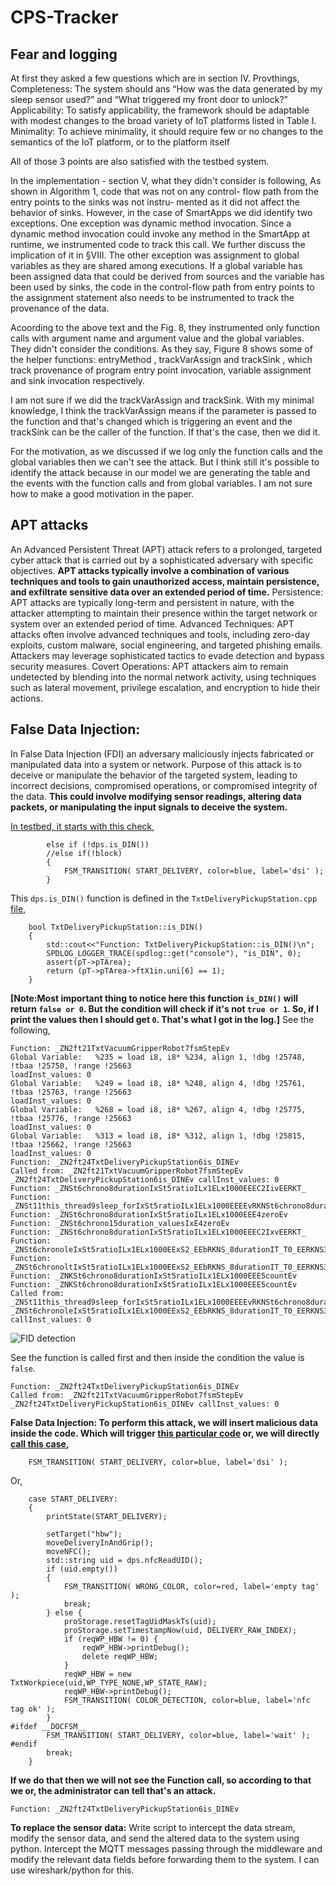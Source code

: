 # CPS-Tracker

## Fear and logging
At first they asked a few questions which are in section IV. Provthings,
Completeness: The system should ans “How was the data generated by my sleep sensor used?” and “What triggered my front door to unlock?”
Applicability: To satisfy applicability, the framework should be adaptable with modest changes to the broad variety of IoT platforms listed in Table I.
Minimality: To achieve minimality, it should require few or no changes to the semantics of the IoT platform, or to the platform itself

All of those 3 points are also satisfied with the testbed system.

In the implementation - section V, what they didn't consider is following,
As shown in Algorithm 1, code that was not on any control-
flow path from the entry points to the sinks was not instru-
mented as it did not affect the behavior of sinks. However, in
the case of SmartApps we did identify two exceptions. One
exception was dynamic method invocation. Since a dynamic
method invocation could invoke any method in the SmartApp
at runtime, we instrumented code to track this call. We further
discuss the implication of it in §VIII. The other exception
was assignment to global variables as they are shared among
executions. If a global variable has been assigned data that
could be derived from sources and the variable has been used
by sinks, the code in the control-flow path from entry points
to the assignment statement also needs to be instrumented to
track the provenance of the data.


Acoording to the above text and the Fig. 8, they instrumented only function calls with argument name and argument value and the global variables. They didn't consider the conditions. As they say,
Figure 8 shows some of the helper
functions: entryMethod , trackVarAssign and trackSink ,
which track provenance of program entry point invocation,
variable assignment and sink invocation respectively.

I am not sure if we did the trackVarAssign and trackSink. With my minimal knowledge, I think the trackVarAssign means if the parameter is passed to the function and that's changed which is triggering an event and the trackSink can be the caller of the function. If that's the case, then we did it.

For the motivation, as we discussed if we log only the function calls and the global variables then we can't see the attack. But I think still it's possible to identify the attack because in our model we are generating the table and the events with the function calls and from global variables. I am not sure how to make a good motivation in the paper.

## APT attacks
An Advanced Persistent Threat (APT) attack refers to a prolonged, targeted cyber attack that is carried out by a sophisticated adversary with specific objectives. **APT attacks typically involve a combination of various techniques and tools to gain unauthorized access, maintain persistence, and exfiltrate sensitive data over an extended period of time.**
Persistence: APT attacks are typically long-term and persistent in nature, with the attacker attempting to maintain their presence within the target network or system over an extended period of time.
Advanced Techniques: APT attacks often involve advanced techniques and tools, including zero-day exploits, custom malware, social engineering, and targeted phishing emails. Attackers may leverage sophisticated tactics to evade detection and bypass security measures.
Covert Operations: APT attackers aim to remain undetected by blending into the normal network activity, using techniques such as lateral movement, privilege escalation, and encryption to hide their actions.

## False Data Injection:

In False Data Injection (FDI) an adversary maliciously injects fabricated or manipulated data into a system or network. Purpose of this attack is to deceive or manipulate the behavior of the targeted system, leading to incorrect decisions, compromised operations, or compromised integrity of the data.
**This could involve modifying sensor readings, altering data packets, or manipulating the input signals to deceive the system.**

[In testbed, it starts with this check](https://github.com/fischertechnik/txt_training_factory/blob/master/TxtSmartFactoryLib/src/TxtVacuumGripperRobotRun.cpp#L192-L195),
```
		else if (!dps.is_DIN())
		//else if(!block)
		{
			FSM_TRANSITION( START_DELIVERY, color=blue, label='dsi' );
		}
```
This `dps.is_DIN()` function is defined in the `TxtDeliveryPickupStation.cpp` [file](https://github.com/fischertechnik/txt_training_factory/blob/master/TxtSmartFactoryLib/src/TxtDeliveryPickupStation.cpp#L117-L129), 
```
	bool TxtDeliveryPickupStation::is_DIN()
	{
		std::cout<<"Function: TxtDeliveryPickupStation::is_DIN()\n";
		SPDLOG_LOGGER_TRACE(spdlog::get("console"), "is_DIN", 0);
		assert(pT->pTArea);
		return (pT->pTArea->ftX1in.uni[6] == 1);
	}
```

**[Note:Most important thing to notice here this function `is_DIN()` will return `false or 0`. But the condition will check if it's not `true or 1`. So, if I print the values then I should get `0`. That's what I got in the log.]** See the following,

```
Function: _ZN2ft21TxtVacuumGripperRobot7fsmStepEv
Global Variable:   %235 = load i8, i8* %234, align 1, !dbg !25748, !tbaa !25750, !range !25663
loadInst_values: 0
Global Variable:   %249 = load i8, i8* %248, align 4, !dbg !25761, !tbaa !25763, !range !25663
loadInst_values: 0
Global Variable:   %268 = load i8, i8* %267, align 4, !dbg !25775, !tbaa !25776, !range !25663
loadInst_values: 0
Global Variable:   %313 = load i8, i8* %312, align 1, !dbg !25815, !tbaa !25662, !range !25663
loadInst_values: 0
Function: _ZN2ft24TxtDeliveryPickupStation6is_DINEv
Called from: _ZN2ft21TxtVacuumGripperRobot7fsmStepEv _ZN2ft24TxtDeliveryPickupStation6is_DINEv callInst_values: 0
Function: _ZNSt6chrono8durationIxSt5ratioILx1ELx1000EEEC2IivEERKT_
Function: _ZNSt11this_thread9sleep_forIxSt5ratioILx1ELx1000EEEEvRKNSt6chrono8durationIT_T0_EE
Function: _ZNSt6chrono8durationIxSt5ratioILx1ELx1000EEE4zeroEv
Function: _ZNSt6chrono15duration_valuesIxE4zeroEv
Function: _ZNSt6chrono8durationIxSt5ratioILx1ELx1000EEEC2IxvEERKT_
Function: _ZNSt6chronoleIxSt5ratioILx1ELx1000EExS2_EEbRKNS_8durationIT_T0_EERKNS3_IT1_T2_EE
Function: _ZNSt6chronoltIxSt5ratioILx1ELx1000EExS2_EEbRKNS_8durationIT_T0_EERKNS3_IT1_T2_EE
Function: _ZNKSt6chrono8durationIxSt5ratioILx1ELx1000EEE5countEv
Function: _ZNKSt6chrono8durationIxSt5ratioILx1ELx1000EEE5countEv
Called from: _ZNSt11this_thread9sleep_forIxSt5ratioILx1ELx1000EEEEvRKNSt6chrono8durationIT_T0_EE _ZNSt6chronoleIxSt5ratioILx1ELx1000EExS2_EEbRKNS_8durationIT_T0_EERKNS3_IT1_T2_EE callInst_values: 0
```
![FID detection](https://github.com/mdrahmed/cheatsheets/assets/26908164/a50fa093-26e2-4882-a712-51e92ecbd9f5)


See the function is called first and then inside the condition the value is `false`.
```
Function: _ZN2ft24TxtDeliveryPickupStation6is_DINEv
Called from: _ZN2ft21TxtVacuumGripperRobot7fsmStepEv _ZN2ft24TxtDeliveryPickupStation6is_DINEv callInst_values: 0
```


**False Data Injection: To perform this attack, we will insert malicious data inside the code. Which will trigger [this particular code](https://github.com/fischertechnik/txt_training_factory/blob/master/TxtSmartFactoryLib/src/TxtVacuumGripperRobotRun.cpp#L194) or, we will directly [call this case](https://github.com/fischertechnik/txt_training_factory/blob/master/TxtSmartFactoryLib/src/TxtVacuumGripperRobotRun.cpp#L350),**
```
	FSM_TRANSITION( START_DELIVERY, color=blue, label='dsi' );
```
Or,
```
	case START_DELIVERY:
	{
		printState(START_DELIVERY);

		setTarget("hbw");
		moveDeliveryInAndGrip();
		moveNFC();
		std::string uid = dps.nfcReadUID();
		if (uid.empty())
		{
			FSM_TRANSITION( WRONG_COLOR, color=red, label='empty tag' );
			break;
		} else {
			proStorage.resetTagUidMaskTs(uid);
			proStorage.setTimestampNow(uid, DELIVERY_RAW_INDEX);
			if (reqWP_HBW != 0) {
				reqWP_HBW->printDebug();
				delete reqWP_HBW;
			}
			reqWP_HBW = new TxtWorkpiece(uid,WP_TYPE_NONE,WP_STATE_RAW);
			reqWP_HBW->printDebug();
			FSM_TRANSITION( COLOR_DETECTION, color=blue, label='nfc tag ok' );
		}
#ifdef __DOCFSM__
		FSM_TRANSITION( START_DELIVERY, color=blue, label='wait' );
#endif
		break;
	}
```


**If we do that then we will not see the Function call, so according to that we or, the administrator can tell that's an attack.** 
```
Function: _ZN2ft24TxtDeliveryPickupStation6is_DINEv
```

**To replace the sensor data:**
Write script to intercept the data stream, modify the sensor data, and send the altered data to the system using python.
Intercept the MQTT messages passing through the middleware and modify the relevant data fields before forwarding them to the system. I can use wireshark/python for this. 

